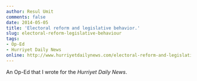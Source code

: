 ```yaml
---
author: Resul Umit
comments: false
date: 2014-05-05
title: 'Electoral reform and legislative behavior.'
slug: electoral-reform-legislative-behaviour
tags:
- Op-Ed
- Hurriyet Daily News
online: http://www.hurriyetdailynews.com/electoral-reform-and-legislative-behavior-65955
---
```


An Op-Ed that I wrote for the _Hurriyet Daily News_.

